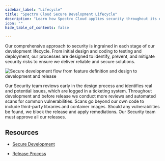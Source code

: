 ```yaml
---
sidebar_label: "Lifecycle"
title: "Spectro Cloud Secure Development Lifecycle"
description: "Learn how Spectro Cloud applies security throughout its development lifecycle."
icon: ""
hide_table_of_contents: false

---
```





Our comprehensive approach to security is ingrained in each stage of our development lifecycle. From initial design and coding to testing and deployment, our processes are designed to identify, prevent, and mitigate security risks to ensure we deliver reliable and secure solutions. 

![Secure development flow from feature definition and design to development and release](/security_dev_lifecycle.png)

Our Security team reviews early in the design process and identifies real and potential issues, which are logged in a ticketing system. Throughout development and before release we conduct more reviews and automated scans for common vulnerabilities. Scans go beyond our own code to include third-party libraries and container images. Should any vulnerabilities be found, we block the release and apply remediations. Our Security team must approve all our releases.



## Resources

- [Secure Development](/security/lifecycle/secure-development)


- [Release Process](/security/lifecycle/release-process)


<br />


<br />


<br />


<br />